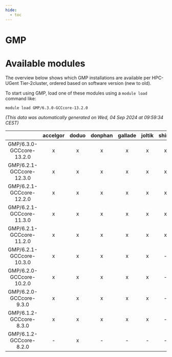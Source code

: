 ```yaml
---
hide:
  - toc
---
```


GMP
===

# Available modules


The overview below shows which GMP installations are available per HPC-UGent Tier-2cluster, ordered based on software version (new to old).

To start using GMP, load one of these modules using a `module load` command like:

```shell
module load GMP/6.3.0-GCCcore-13.2.0
```

*(This data was automatically generated on Wed, 04 Sep 2024 at 09:59:34 CEST)*  

| |accelgor|doduo|donphan|gallade|joltik|shinx|skitty|
| :---: | :---: | :---: | :---: | :---: | :---: | :---: | :---: |
|GMP/6.3.0-GCCcore-13.2.0|x|x|x|x|x|x|x|
|GMP/6.2.1-GCCcore-12.3.0|x|x|x|x|x|x|x|
|GMP/6.2.1-GCCcore-12.2.0|x|x|x|x|x|x|x|
|GMP/6.2.1-GCCcore-11.3.0|x|x|x|x|x|x|x|
|GMP/6.2.1-GCCcore-11.2.0|x|x|x|x|x|x|x|
|GMP/6.2.1-GCCcore-10.3.0|x|x|x|x|x|-|x|
|GMP/6.2.0-GCCcore-10.2.0|x|x|x|x|x|-|x|
|GMP/6.2.0-GCCcore-9.3.0|x|x|x|x|x|-|x|
|GMP/6.1.2-GCCcore-8.3.0|x|x|x|x|x|-|x|
|GMP/6.1.2-GCCcore-8.2.0|-|x|-|-|-|-|-|
